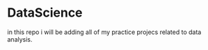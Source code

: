 # DataScience <br>
in this repo i will be adding all of my practice projecs related to data analysis.
